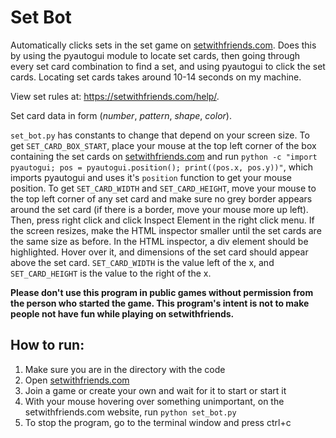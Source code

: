 # Set Bot

Automatically clicks sets in the set game on [setwithfriends.com](https://setwithfriends.com). Does this by using the pyautogui module to locate set cards, then going through every set card combination to find a set, and using pyautogui to click the set cards. Locating set cards takes around 10-14 seconds on my machine.

View set rules at: https://setwithfriends.com/help/.

Set card data in form (_number_, _pattern_, _shape_, _color_).

`set_bot.py` has constants to change that depend on your screen size. To get `SET_CARD_BOX_START`, place your mouse at the top left corner of the box containing the set cards on [setwithfriends.com](https://setwithfriends.com) and run `python -c "import pyautogui; pos = pyautogui.position(); print((pos.x, pos.y))"`, which imports pyautogui and uses it's `position` function to get your mouse position. To get `SET_CARD_WIDTH` and `SET_CARD_HEIGHT`, move your mouse to the top left corner of any set card and make sure no grey border appears around the set card (if there is a border, move your mouse more up left). Then, press right click and click Inspect Element in the right click menu. If the screen resizes, make the HTML inspector smaller until the set cards are the same size as before. In the HTML inspector, a div element should be highlighted. Hover over it, and dimensions of the set card should appear above the set card. `SET_CARD_WIDTH` is the value left of the x, and `SET_CARD_HEIGHT` is the value to the right of the x.

**Please don't use this program in public games without permission from the person who started the game. This program's intent is not to make people not have fun while playing on setwithfriends.** 

## How to run:
1. Make sure you are in the directory with the code
2. Open [setwithfriends.com](https://setwithfriends.com)
3. Join a game or create your own and wait for it to start or start it
4. With your mouse hovering over something unimportant, on the setwithfriends.com website, run `python set_bot.py`
5. To stop the program, go to the terminal window and press ctrl+c


